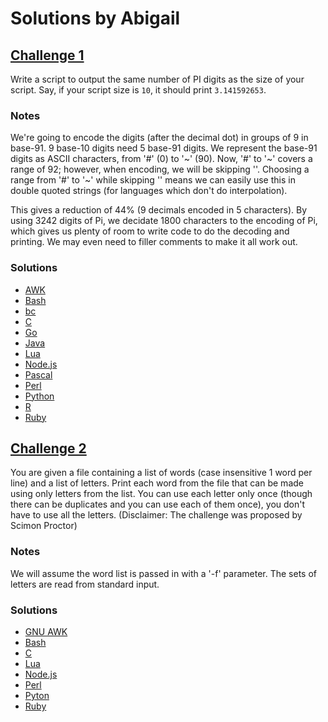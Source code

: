 # Solutions by Abigail

## [Challenge 1](https://perlweeklychallenge.org/blog/perl-weekly-challenge-004/#challenge-1)

Write a script to output the same number of PI digits as the size
of your script. Say, if your script size is `10`, it should print
`3.141592653`.

### Notes
We're going to encode the digits (after the decimal dot) in groups
of 9 in base-91. 9 base-10 digits need 5 base-91 digits. We represent
the base-91 digits as ASCII characters, from '#' (0) to '~' (90).
Now, '#' to '~' covers a range of 92; however, when encoding, we
will be skipping '\'. Choosing a range from '#' to '~' while skipping
'\' means we can easily use this in double quoted strings (for languages
which don't do interpolation).

This gives a reduction of 44% (9 decimals encoded in 5 characters). By 
using 3242 digits of Pi, we decidate 1800 characters to the encoding
of Pi, which gives us plenty of room to write code to do the decoding
and printing. We may even need to filler comments to make it all work out.

### Solutions
* [AWK](awk/ch-1.awk)
* [Bash](bash/ch-1.sh)
* [bc](bc/ch-1.bc)
* [C](c/ch-1.c)
* [Go](go/ch-1.go)
* [Java](java/ch-1.java)
* [Lua](lua/ch-1.lua)
* [Node.js](node/ch-1.node)
* [Pascal](pascal/ch-1.p)
* [Perl](perl/ch-1.pl)
* [Python](python/ch-1.py)
* [R](r/ch-1.r)
* [Ruby](ruby/ch-1.rb)


## [Challenge 2](https://perlweeklychallenge.org/blog/perl-weekly-challenge-004/#challenge-2)

You are given a file containing a list of words (case insensitive
1 word per line) and a list of letters. Print each word from the
file that can be made using only letters from the list. You can use
each letter only once (though there can be duplicates and you can
use each of them once), you don't have to use all the letters.
(Disclaimer: The challenge was proposed by Scimon Proctor)

### Notes
We will assume the word list is passed in with a '-f' parameter.
The sets of letters are read from standard input.

### Solutions
* [GNU AWK](awk/ch-2.gawk)
* [Bash](bash/ch-2.sh)
* [C](c/ch-2.c)
* [Lua](lua/ch-2.lua)
* [Node.js](node/ch-2.js)
* [Perl](perl/ch-2.pl)
* [Pyton](python/ch-2.py)
* [Ruby](ruby/ch-2.rb)
